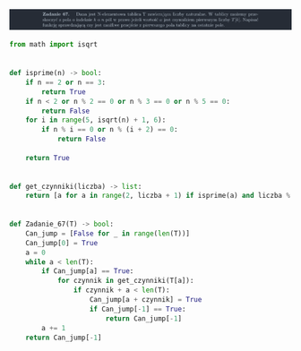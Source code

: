 <picture>
  <source srcset="../../srt/zbior_zadan/67.png" media="(prefers-color-scheme: light)">
  <source srcset="../../srt/zbior_zadan/black_67.png" media="(prefers-color-scheme: dark)">
  <img src="../../srt/zbior_zadan/black_67.png" alt="zadanie 67">
</picture>

```python
from math import isqrt


def isprime(n) -> bool:
    if n == 2 or n == 3:
        return True
    if n < 2 or n % 2 == 0 or n % 3 == 0 or n % 5 == 0:
        return False
    for i in range(5, isqrt(n) + 1, 6):
        if n % i == 0 or n % (i + 2) == 0:
            return False

    return True


def get_czynniki(liczba) -> list:
    return [a for a in range(2, liczba + 1) if isprime(a) and liczba % a == 0]


def Zadanie_67(T) -> bool:
    Can_jump = [False for _ in range(len(T))]
    Can_jump[0] = True
    a = 0
    while a < len(T):
        if Can_jump[a] == True:
            for czynnik in get_czynniki(T[a]):
                if czynnik + a < len(T):
                    Can_jump[a + czynnik] = True
                    if Can_jump[-1] == True:
                        return Can_jump[-1]
        a += 1
    return Can_jump[-1]



```